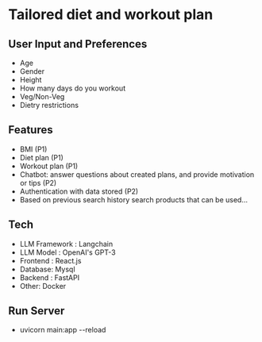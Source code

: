 # Tailored diet and workout plan

## User Input and Preferences
- Age
- Gender
- Height
- How many days do you workout
- Veg/Non-Veg
- Dietry restrictions

## Features
- BMI (P1)
- Diet plan (P1)
- Workout plan (P1)
- Chatbot: answer questions about created plans, and provide motivation or tips (P2)
- Authentication with data stored (P2)
- Based on previous search history search products that can be used...

## Tech
- LLM Framework : Langchain
- LLM Model : OpenAI's GPT-3
- Frontend : React.js
- Database: Mysql
- Backend : FastAPI
- Other: Docker

## Run Server
- uvicorn main:app --reload